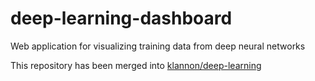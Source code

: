 # deep-learning-dashboard
Web application for visualizing training data from deep neural networks

This repository has been merged into <a href="https://github.com/klannon/deep-learning">klannon/deep-learning</a>
